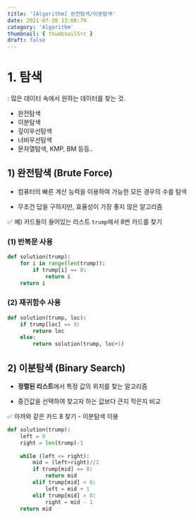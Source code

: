 ```yaml
---
title: '[Algorithm] 완전탐색/이분탐색'
date: 2021-07-30 13:08:79
category: 'Algorithm'
thumbnail: { thumbnailSrc }
draft: false
---
```






# 1. 탐색
: 많은 데이터 속에서 원하는 데이터를 찾는 것.
- 완전탐색
- 이분탐색
- 깊이우선탐색
- 너비우선탐색
- 문자열탐색, KMP, BM 등등..

## 1) 완전탐색 (Brute Force)
- 컴퓨터의 빠른 계산 능력을 이용하여 가능한 모든 경우의 수를 탐색

- 무조건 답을 구하지만, 효율성이 가장 좋지 않은 알고리즘

✅ 예) 카드들이 들어있는 리스트 `trump`에서 8번 카드를 찾기

### (1) 반복문 사용

```python
def solution(trump):
    for i in range(len(trump)):
    	if trump[i] == 8:
            return i
    return i
```

### (2) 재귀함수 사용
```python
def solution(trump, loc):
    if trump[loc] == 8:
    	return loc
    else:
    	return solution(trump, loc+1)
```


## 2) 이분탐색 (Binary Search)
- **정렬된 리스트**에서 특정 값의 위치를 찾는 알고리즘

- 중간값을 선택하여 찾고자 하는 값보다 큰지 작은지 비교

✅ 아까와 같은 카드 8 찾기 - 이분탐색 이용
```python
def solution(trump):
    left = 0
    right = len(trump)-1
    
    while (left <= right):
        mid = (left+right)//2
        if trump[mid] == 8:
            return mid
        elif trump[mid] < 8:
            left = mid + 1
        elif trump[mid] > 8:
            right = mid - 1
    return mid
```

